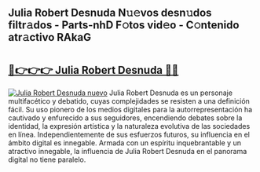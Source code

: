 ## Julia Robert Desnuda N𝚞𝚎vos desn𝚞dos filtr𝚊dos - Parts-nhD F𝚘tos vid𝚎o - C𝚘ntenido atr𝚊ctivo RAkaG

# <h2><a href="http://mb1dwmm.tromn.icu/?c=Julia+Robert+Desnuda">🔗👉👉👉 Julia Robert Desnuda 🔗🔗</a></h2>

[![Julia Robert Desnuda nuevo](https://i.imgur.com/pEAQMta.gif)](http://mb1dwmm.tromn.icu/?c=Julia+Robert+Desnuda)
Julia Robert Desnuda es un personaje multifacético y debatido, cuyas complejidades se resisten a una definición fácil.  Su uso pionero de los medios digitales para la autorrepresentación ha cautivado y enfurecido a sus seguidores, encendiendo debates sobre la identidad, la expresión artística y la naturaleza evolutiva de las sociedades en línea. Independientemente de sus esfuerzos futuros, su influencia en el ámbito digital es innegable. Armada con un espíritu inquebrantable y un atractivo innegable, la influencia de Julia Robert Desnuda en el panorama digital no tiene paralelo.
